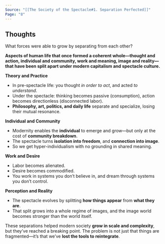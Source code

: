 ```yaml
---
Source: "[[The Society of the Spectacle#1. Separation Perfected]]"
Page: "8"
---
```

## Thoughts
What forces were able to grow by separating from each other?

**Aspects of human life that once formed a coherent whole—thought and action, individual and community, work and meaning, image and reality—that have been split apart under modern capitalism and spectacle culture.**

 **Theory and Practice**
- In pre-spectacle life: you thought _in order to act_, and acted _to understand_.
- Under the spectacle: thinking becomes passive (consumption), action becomes directionless (disconnected labor).
- **Philosophy, art, politics, and daily life** separate and specialize, losing their mutual resonance.

 **Individual and Community**
- Modernity enables the **individual** to emerge and grow—but only at the cost of **community breakdown**.
- The spectacle turns **isolation into freedom**, and **connection into image**.
- So we get hyper-individualism with no grounding in shared meaning.

 **Work and Desire**
- Labor becomes alienated.
- Desire becomes commodified.
- You work in systems you don’t believe in, and dream through systems you don’t control.

**Perception and Reality**
- The spectacle evolves by splitting **how things appear** from **what they are**.
- That split grows into a whole regime of images, and the image world becomes stronger than the world itself.

These separations helped modern society **grow in scale and complexity**, but they’ve reached a breaking point. The problem is not just that things are fragmented—it’s that we’ve **lost the tools to reintegrate**.